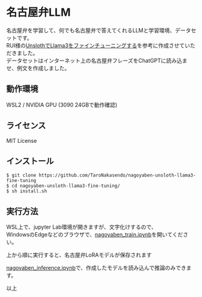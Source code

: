 # 名古屋弁LLM

名古屋弁を学習して、何でも名古屋弁で答えてくれるLLMと学習環境、データセットです。  
RUI様の[UnslothでLlama3をファインチューニングする](https://zenn.dev/the_exile/articles/unsloth-llama3-fine-tuning)を参考に作成させていただきました。  
データセットはインターネット上の名古屋弁フレーズをChatGPTに読み込ませ、例文を作成しました。

## 動作環境

WSL2 / NVIDIA GPU (3090 24GBで動作確認)

## ライセンス

MIT License

## インストール

```terminal
$ git clone https://github.com/TaroNakasendo/nagoyaben-unsloth-llama3-fine-tuning
$ cd nagoyaben-unsloth-llama3-fine-tuning/
$ sh install.sh 
```
## 実行方法

WSL上で、jupyter Lab環境が開きますが、文字化けするので、  
WindowsのEdgeなどのブラウザで、[nagoyaben_train.ipynb](http://localhost:8888/lab/workspaces/auto-m/tree/nagoyaben_train.ipynb)を開いてください。

上から順に実行すると、名古屋弁LoRAモデルが保存されます

[nagoyaben_inference.ipynb](http://localhost:8888/lab/workspaces/auto-m/tree/nagoyaben_inference.ipynb)で、作成したモデルを読み込んで推論のみできます。

以上



